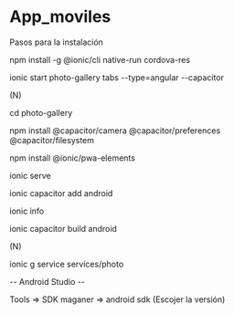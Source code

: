 ﻿# App_moviles

 Pasos para la instalación

 
npm install -g @ionic/cli native-run cordova-res

ionic start photo-gallery tabs --type=angular --capacitor

(N)

cd photo-gallery

npm install @capacitor/camera @capacitor/preferences @capacitor/filesystem

npm install @ionic/pwa-elements

ionic serve

ionic capacitor add android 

ionic info

ionic capacitor build android

(N)

ionic g service services/photo

-- Android Studio --

Tools => SDK maganer => android sdk (Escojer la versión)

